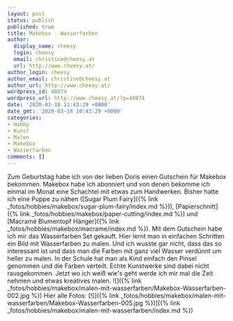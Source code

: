 ```yaml
---
layout: post
status: publish
published: true
title: Makebox - Wasserfarben
author:
  display_name: cheesy
  login: cheesy
  email: christine@cheesy.at
  url: http://www.cheesy.at/
author_login: cheesy
author_email: christine@cheesy.at
author_url: http://www.cheesy.at/
wordpress_id: 40874
wordpress_url: http://www.cheesy.at/?p=40874
date: '2020-03-18 11:43:29 +0000'
date_gmt: '2020-03-18 10:43:29 +0000'
categories:
- Hobby
- Kunst
- Malen
- Makebox
- Wasserfarben
comments: []
---
```

Zum Geburtstag habe ich von der lieben Doris einen Gutschein für Makebox bekommen. Makebox habe ich abonniert und von denen bekomme ich einmal im Monat eine Schachtel mit etwas zum Handwerken. Bisher hatte ich eine Puppe zu nähen ([Sugar Plum Fairy]({% link _fotos/hobbies/makebox/sugar-plum-fairy/index.md %})), [Papierschnitt]({% link _fotos/hobbies/makebox/paper-cutting/index.md %}) und [Macramé Blumentopf Hänger]({% link _fotos/hobbies/makebox/macrame/index.md %}).
Mit dem Gutschein habe ich mir das Wasserfarben Set gekauft. Hier lernt man in einfachen Schritten ein Bild mit Wasserfarben zu malen. Und ich wusste gar nicht, dass das so interessant ist und dass man die Farben mit ganz viel Wasser verdünnt um heller zu malen. In der Schule hat man als Kind einfach den Pinsel genommen und die Farben verteilt. Echte Kunstwerke sind dabei nicht rausgekommen. Jetzt wo ich weiß wie's geht werde ich mir mal die Zeit nehmen und etwas kreatives malen.
![]({% link _fotos/hobbies/makebox/malen-mit-wasserfarben/Makebox-Wasserfarben-002.jpg %})
Hier alle Fotos:
[![]({% link _fotos/hobbies/makebox/malen-mit-wasserfarben/Makebox-Wasserfarben-005.jpg %})]({% link _fotos/hobbies/makebox/malen-mit-wasserfarben/index.md %})

